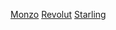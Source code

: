 [Monzo](https://monzo.me/matthewtaylor89)
[Revolut](https://revolut.me/itsmat32143)
[Starling](https://settleup.starlingbank.com/matthewtaylor22)
